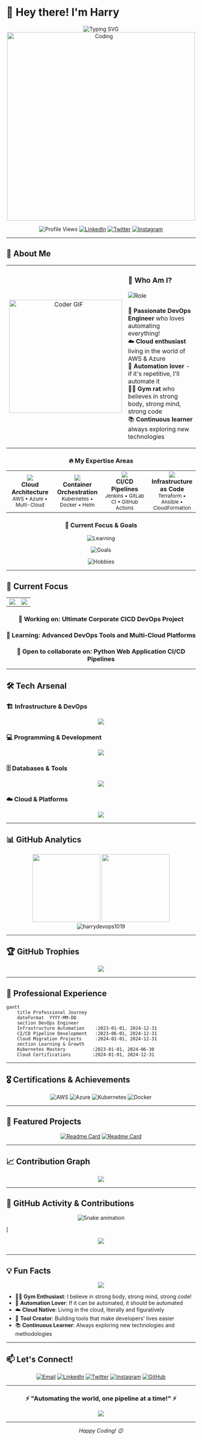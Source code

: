 # 👋 Hey there! I'm Harry

<div align="center">
  <img src="https://readme-typing-svg.herokuapp.com?font=Fira+Code&pause=1000&color=00D4FF&center=true&vCenter=true&width=600&lines=DevOps+Engineer+%F0%9F%9A%80;Automation+Enthusiast+%F0%9F%A4%96;Cloud+Architecture+Specialist+%E2%98%81%EF%B8%8F;Continuous+Delivery+Advocate+%F0%9F%94%84;Problem+Solver+%F0%9F%A7%A9" alt="Typing SVG" />
</div>

<div align="center">
  <img src="https://media.giphy.com/media/L1R1tvI9svkIWwpVYr/giphy.gif" alt="Coding" width="500"/>
</div>

<!-- Alternative cool animations - choose your favorite! -->
<!-- 
  Option 1: Matrix-style coding
  <img src="https://media.giphy.com/media/qgQUggAC3Pfv687qPC/giphy.gif" alt="Coding" width="500"/>
  
  Option 2: DevOps workflow animation
  <img src="https://media.giphy.com/media/RbDKaczqWovIugyJmW/giphy.gif" alt="DevOps" width="500"/>
  
  Option 3: Terminal hacking style
  <img src="https://media.giphy.com/media/26tn33aiTi1jkl6H6/giphy.gif" alt="Terminal" width="500"/>
  
  Option 4: Cyber security theme
  <img src="https://media.giphy.com/media/077i6AULCXc0FKTj9s/giphy.gif" alt="Cyber" width="500"/>
  
  Option 5: Cloud computing animation
  <img src="https://media.giphy.com/media/l46Cy1rHbQ92uuLXa/giphy.gif" alt="Cloud" width="500"/>
  
  Option 6: Data flow visualization
  <img src="https://media.giphy.com/media/3oKIPEqDGUULpEU0aQ/giphy.gif" alt="Data" width="500"/>
-->

<div align="center">
  
  ![Profile Views](https://komarev.com/ghpvc/?username=harrydevops1019&label=Profile%20views&color=0e75b6&style=for-the-badge)
  [![LinkedIn](https://img.shields.io/badge/LinkedIn-0077B5?style=for-the-badge&logo=linkedin&logoColor=white)](https://linkedin.com/in/www.linkedin.com/in/harinther)
  [![Twitter](https://img.shields.io/badge/Twitter-1DA1F2?style=for-the-badge&logo=twitter&logoColor=white)](https://twitter.com/harintherhr3)
  [![Instagram](https://img.shields.io/badge/Instagram-E4405F?style=for-the-badge&logo=instagram&logoColor=white)](https://instagram.com/harry_hr__)
  
</div>

---

## 🚀 About Me

<div align="center">
  <table>
    <tr>
      <td align="center" width="50%">
        <img src="https://media.giphy.com/media/SWoSkN6DxTszqIKEqv/giphy.gif" alt="Coder GIF" width="300">
      </td>
      <td align="left" width="50%">
        <h3>🎯 Who Am I?</h3>
        <p>
          <img src="https://img.shields.io/badge/Role-DevOps%20Engineer-blue?style=flat-square&logo=jenkins&logoColor=white" alt="Role"/>
          <br><br>
          🌟 <strong>Passionate DevOps Engineer</strong> who loves automating everything!<br>
          ☁️ <strong>Cloud enthusiast</strong> living in the world of AWS & Azure<br>
          🔧 <strong>Automation lover</strong> - if it's repetitive, I'll automate it<br>
          🏋️‍♂️ <strong>Gym rat</strong> who believes in strong body, strong mind, strong code<br>
          📚 <strong>Continuous learner</strong> always exploring new technologies
        </p>
      </td>
    </tr>
  </table>
</div>

<div align="center">
  <h3>🔥 My Expertise Areas</h3>
  <table>
    <tr>
      <td align="center" width="25%">
        <img src="https://img.shields.io/badge/Cloud-Architecture-FF6B6B?style=for-the-badge&logo=amazon-aws&logoColor=white"/>
        <br><strong>Cloud Architecture</strong>
        <br><sub>AWS • Azure • Multi-Cloud</sub>
      </td>
      <td align="center" width="25%">
        <img src="https://img.shields.io/badge/Container-Orchestration-4ECDC4?style=for-the-badge&logo=kubernetes&logoColor=white"/>
        <br><strong>Container Orchestration</strong>
        <br><sub>Kubernetes • Docker • Helm</sub>
      </td>
      <td align="center" width="25%">
        <img src="https://img.shields.io/badge/CI/CD-Pipelines-45B7D1?style=for-the-badge&logo=jenkins&logoColor=white"/>
        <br><strong>CI/CD Pipelines</strong>
        <br><sub>Jenkins • GitLab CI • GitHub Actions</sub>
      </td>
      <td align="center" width="25%">
        <img src="https://img.shields.io/badge/Infrastructure-as%20Code-96CEB4?style=for-the-badge&logo=terraform&logoColor=white"/>
        <br><strong>Infrastructure as Code</strong>
        <br><sub>Terraform • Ansible • CloudFormation</sub>
      </td>
    </tr>
  </table>
</div>

<div align="center">
  <h3>🎯 Current Focus & Goals</h3>
  
  ![Learning](https://img.shields.io/badge/🌱%20Currently%20Learning-Advanced%20Kubernetes%20|%20Cloud%20Security%20|%20GitOps-success?style=for-the-badge)
  
  ![Goals](https://img.shields.io/badge/🎯%202024%20Goals-Open%20Source%20Contribution%20|%20DevOps%20Community%20Building-orange?style=for-the-badge)
  
  ![Hobbies](https://img.shields.io/badge/⚡%20Hobbies-Gym%20💪%20|%20Tech%20Blogging%20|%20Automation%20Scripts-purple?style=for-the-badge)
  
</div>

---

## 🎯 Current Focus

<table>
  <tr>
    <td align="center" width="50%">
      <img src="https://github-readme-stats.vercel.app/api/pin/?username=HarryDevOps1019&repo=Task-Master-Pro&theme=tokyonight&hide_border=true" />
    </td>
    <td align="center" width="50%">
      <img src="https://github-readme-stats.vercel.app/api/pin/?username=HarryDevOps1019&repo=python-demoapp&theme=tokyonight&hide_border=true" />
    </td>
  </tr>
</table>

<div align="center">
  <h3>🔭 Working on: Ultimate Corporate CICD DevOps Project</h3>
  <h3>🌱 Learning: Advanced DevOps Tools and Multi-Cloud Platforms</h3>
  <h3>👯 Open to collaborate on: Python Web Application CI/CD Pipelines</h3>
</div>

---

## 🛠️ Tech Arsenal

### 🏗️ Infrastructure & DevOps
<div align="center">
  <img src="https://skillicons.dev/icons?i=aws,azure,docker,kubernetes,jenkins,terraform,ansible,grafana,prometheus,nginx" />
</div>

### 💻 Programming & Development
<div align="center">
  <img src="https://skillicons.dev/icons?i=python,java,javascript,typescript,react,nodejs,django,spring,html,css" />
</div>

### 🗄️ Databases & Tools
<div align="center">
  <img src="https://skillicons.dev/icons?i=mysql,postgresql,mongodb,redis,git,github,gitlab,postman,figma,linux" />
</div>

### ☁️ Cloud & Platforms
<div align="center">
  <img src="https://skillicons.dev/icons?i=aws,azure,gcp,firebase,heroku,vercel,netlify,cloudflare" />
</div>

---

## 📊 GitHub Analytics

<div align="center">
  <img height="180em" src="https://github-readme-stats.vercel.app/api?username=harrydevops1019&show_icons=true&theme=tokyonight&include_all_commits=true&count_private=true&hide_border=true"/>
  <img height="180em" src="https://github-readme-stats.vercel.app/api/top-langs/?username=harrydevops1019&layout=compact&langs_count=8&theme=tokyonight&hide_border=true"/>
</div>

<div align="center">
  <img src="https://github-readme-streak-stats.herokuapp.com/?user=harrydevops1019&theme=tokyonight&hide_border=true" alt="harrydevops1019" />
</div>

---

## 🏆 GitHub Trophies

<div align="center">
  <img src="https://github-profile-trophy.vercel.app/?username=harrydevops1019&theme=tokyonight&no-frame=true&no-bg=false&margin-w=4&row=1" />
</div>

---

## 💼 Professional Experience

```mermaid
gantt
    title Professional Journey
    dateFormat  YYYY-MM-DD
    section DevOps Engineer
    Infrastructure Automation    :2023-01-01, 2024-12-31
    CI/CD Pipeline Development   :2023-06-01, 2024-12-31
    Cloud Migration Projects     :2024-01-01, 2024-12-31
    section Learning & Growth
    Kubernetes Mastery          :2023-01-01, 2024-06-30
    Cloud Certifications        :2024-01-01, 2024-12-31
```

---

## 🎖️ Certifications & Achievements

<div align="center">
  
  ![AWS](https://img.shields.io/badge/AWS-Certified-FF9900?style=for-the-badge&logo=amazonaws&logoColor=white)
  ![Azure](https://img.shields.io/badge/Azure-Certified-0078D4?style=for-the-badge&logo=microsoftazure&logoColor=white)
  ![Kubernetes](https://img.shields.io/badge/Kubernetes-Certified-326CE5?style=for-the-badge&logo=kubernetes&logoColor=white)
  ![Docker](https://img.shields.io/badge/Docker-Certified-2496ED?style=for-the-badge&logo=docker&logoColor=white)
  
</div>

---

## 🌟 Featured Projects

<div align="center">
  
  [![Readme Card](https://github-readme-stats.vercel.app/api/pin/?username=HarryDevOps1019&repo=Task-Master-Pro&theme=tokyonight&hide_border=true)](https://github.com/HarryDevOps1019/Task-Master-Pro)
  [![Readme Card](https://github-readme-stats.vercel.app/api/pin/?username=HarryDevOps1019&repo=python-demoapp&theme=tokyonight&hide_border=true)](https://github.com/HarryDevOps1019/python-demoapp)
  
</div>

---

## 📈 Contribution Graph

<div align="center">
  <img src="https://github-readme-activity-graph.vercel.app/graph?username=harrydevops1019&theme=tokyo-night&hide_border=true&area=true" />
</div>

---

## 🎯 GitHub Activity & Contributions

<div align="center">
  <img src="https://raw.githubusercontent.com/HarryDevOps1019/HarryDevOps1019/output/dist/github-contribution-grid-snake.svg" alt="Snake animation" />
</div>

<!-- If snake animation doesn't work, use this instead -->
[<div align="center">
  <img src="https://github-readme-activity-graph.vercel.app/graph?username=harrydevops1019&theme=tokyo-night&hide_border=true&area=true&point=00ff00" />
</div>

<div align="center">
  <img sr](url)c="https://github-profile-summary-cards.vercel.app/api/cards/profile-details?username=harrydevops1019&theme=tokyo_night" />
</div> 

---

## 💡 Fun Facts

<div align="center">
  <img src="https://quotes-github-readme.vercel.app/api?type=horizontal&theme=tokyonight" />
</div>

- 🏋️‍♂️ **Gym Enthusiast**: I believe in strong body, strong mind, strong code!
- 🤖 **Automation Lover**: If it can be automated, it should be automated
- ☁️ **Cloud Native**: Living in the cloud, literally and figuratively
- 🔧 **Tool Creator**: Building tools that make developers' lives easier
- 📚 **Continuous Learner**: Always exploring new technologies and methodologies

---

## 📫 Let's Connect!

<div align="center">
  
  [![Email](https://img.shields.io/badge/Email-D14836?style=for-the-badge&logo=gmail&logoColor=white)](mailto:harintherhr3@gmail.com)
  [![LinkedIn](https://img.shields.io/badge/LinkedIn-0077B5?style=for-the-badge&logo=linkedin&logoColor=white)](https://linkedin.com/in/www.linkedin.com/in/harinther)
  [![Twitter](https://img.shields.io/badge/Twitter-1DA1F2?style=for-the-badge&logo=twitter&logoColor=white)](https://twitter.com/harintherhr3)
  [![Instagram](https://img.shields.io/badge/Instagram-E4405F?style=for-the-badge&logo=instagram&logoColor=white)](https://instagram.com/harry_hr__)
  [![GitHub](https://img.shields.io/badge/GitHub-100000?style=for-the-badge&logo=github&logoColor=white)](https://github.com/HarryDevOps1019)
  
</div>

---

<div align="center">
  <h3>⚡ "Automating the world, one pipeline at a time!" ⚡</h3>
  <img src="https://capsule-render.vercel.app/api?type=waving&color=gradient&height=100&section=footer" />
</div>

---

<div align="center">
  <i>Happy Coding! 😊</i>
</div>
